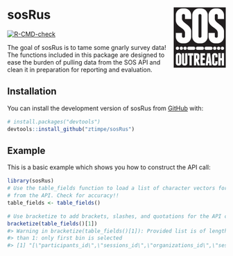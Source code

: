 
<!-- README.md is generated from README.Rmd. Please edit that file -->

# sosRus <a href="https://ztimpe.github.io/sosRus/"><img src="man/figures/logo.png" align="right" height="139" /></a>

<!-- badges: start -->

[![R-CMD-check](https://github.com/ztimpe/sosRus/actions/workflows/R-CMD-check.yaml/badge.svg)](https://github.com/ztimpe/sosRus/actions/workflows/R-CMD-check.yaml)
<!-- badges: end -->

The goal of sosRus is to tame some gnarly survey data! The functions
included in this package are designed to ease the burden of pulling data
from the SOS API and clean it in preparation for reporting and
evaluation.

## Installation

You can install the development version of sosRus from
[GitHub](https://github.com/) with:

``` r
# install.packages("devtools")
devtools::install_github("ztimpe/sosRus")
```

## Example

This is a basic example which shows you how to construct the API call:

``` r
library(sosRus)
# Use the table_fields function to load a list of character vectors for pulling 
# from the API. Check for accuracy!!
table_fields <- table_fields()
```

``` r
# Use bracketize to add brackets, slashes, and quotations for the API call
bracketize(table_fields()[1])
#> Warning in bracketize(table_fields()[1]): Provided list is of length greater
#> than 1: only first bin is selected
#> [1] "[\"participants_id\",\"sessions_id\",\"organizations_id\",\"sessions_groups_id\",\"dob\",\"gradeLevelInSchool\",\"numberOfServiceDays\",\"totalDays\",\"totalFFS\",\"endOfSeason\",\"calc_high_risk\",\"pre\",\"participantNeeds\",\"strengths_academicGoals\",\"strengths_activityEngagement\",\"strengths_adultDrugUse\",\"strengths_adultPrison\",\"strengths_anger\",\"strengths_arguments\",\"strengths_behaviorProblems\",\"strengths_bully\",\"strengths_challenges\",\"strengths_difficultyFocusing\",\"strengths_drugUse\",\"strengths_englishSecondLang\",\"strengths_freeReducedLunch\",\"strengths_friendsDrugs\",\"strengths_friendships\",\"strengths_indCompleting\",\"strengths_juvie\",\"strengths_learningDisability\",\"strengths_lives\",\"strengths_mentalHealth\",\"strengths_physicalActivity\",\"strengths_positiveSelfEsteem\",\"strengths_schoolInterest\",\"strengths_victimBullying\",\"strengths_other,updatedDate\"]"
```
